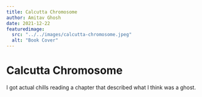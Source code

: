 ```yaml
---
title: Calcutta Chromosome
author: Amitav Ghosh
date: 2021-12-22
featuredimage:
  src: "../../images/calcutta-chromosome.jpeg"
  alt: "Book Cover"
---
```


# Calcutta Chromosome

I got actual chills reading a chapter that described what I think was a ghost.
